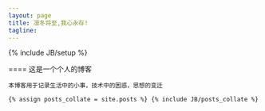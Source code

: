 ```yaml
---
layout: page
title: 凛冬将至,我心永存!
tagline: 
---
```

{% include JB/setup %}

==== 这是一个个人的博客

	本博客用于记录生活中的小事，技术中的困惑，思想的变迁
`
{% assign posts_collate = site.posts %}
{% include JB/posts_collate %}
`



